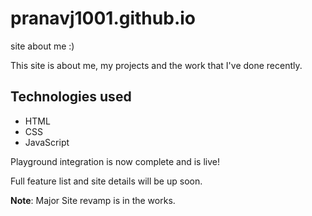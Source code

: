 # pranavj1001.github.io

site about me :)

This site is about me, my projects and the work that I've done recently.

## Technologies used

* HTML
* CSS
* JavaScript

Playground integration is now complete and is live!

Full feature list and site details will be up soon.

**Note**: Major Site revamp is in the works.
